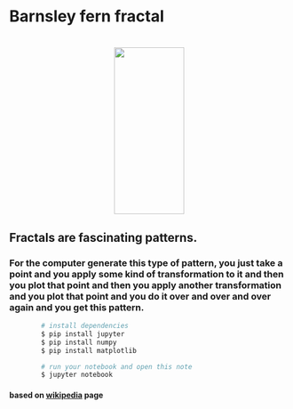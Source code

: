 # Barnsley fern fractal

<h1 align="center">
        <img style="height: 300px; width: 50%" src="https://upload.wikimedia.org/wikipedia/commons/8/83/Barnsley_fern_1024x1024.png">
</h1>

## Fractals are fascinating patterns.

### For the computer generate this type of pattern, you just take a point and you apply some kind of transformation to it and then you plot that point and then you apply another transformation and you plot that point and you do it over and over and over again and you get this pattern.

``` bash
        # install dependencies
        $ pip install jupyter
        $ pip install numpy
        $ pip install matplotlib

        # run your notebook and open this note
        $ jupyter notebook
```

#### based on [wikipedia](https://en.wikipedia.org/wiki/Barnsley_fern) page
